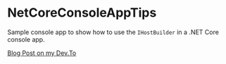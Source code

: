 # NetCoreConsoleAppTips
Sample console app to show how to use the `IHostBuilder` in a .NET Core console app.

[Blog Post on my Dev.To](https://dev.to/krusty93/net-core-console-app-configuration-and-tips)